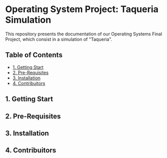 <h1> Operating System Project: Taqueria Simulation </h1>
<p> This repository presents the documentation of our Operating Systems Final Project, which consist in a simulation of "Taqueria".</p>		
<h2> Table of Contents </h2>
<UL type = disk> 
  <LI> <a href = "#1"> 1. Getting Start </a></LI>
  <LI> <a href = "#2"> 2. Pre-Requisites </a></LI>
  <LI> <a href = "#3"> 3. Installation </a></LI>
  <LI> <a href = "#4"> 4. Contribuitors </a></LI>
</UL>
<h2 id = "1"> 1. Getting Start </h2>
<h2 id = "2"> 2. Pre-Requisites </h2>
<h2 id = "3"> 3. Installation </h2>
<h2 id = "4"> 4. Contribuitors </h2>
